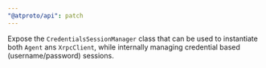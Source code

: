 ```yaml
---
"@atproto/api": patch
---
```


Expose the `CredentialsSessionManager` class that can be used to instantiate both `Agent` ans `XrpcClient`, while internally managing credential based (username/password) sessions.

